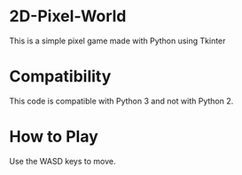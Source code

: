 # 2D-Pixel-World
This is a simple pixel game made with Python using Tkinter

# Compatibility
This code is compatible with Python 3 and not with Python 2.

# How to Play
Use the WASD keys to move.
